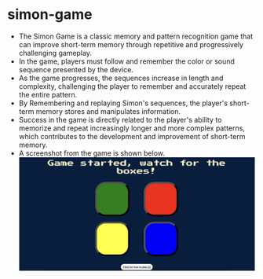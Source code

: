 # simon-game
* The Simon Game is a classic memory and pattern recognition game that can improve short-term memory through repetitive and progressively challenging gameplay.
* In the game, players must follow and remember the color or sound sequence presented by the device.
* As the game progresses, the sequences increase in length and complexity, challenging the player to remember and accurately repeat the entire pattern.
* By Remembering and replaying Simon's sequences, the player's short-term memory stores and manipulates information.
* Success in the game is directly related to the player's ability to memorize and repeat increasingly longer and more complex patterns, which contributes to the development and improvement of short-term memory.
* A screenshot from the game is shown below.
![Game Screenshot](simon-game-ui.png)
